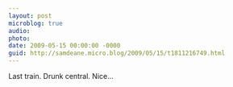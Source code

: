 ```yaml
---
layout: post
microblog: true
audio: 
photo: 
date: 2009-05-15 00:00:00 -0000
guid: http://samdeane.micro.blog/2009/05/15/t1811216749.html
---
```

Last train. Drunk central. Nice...

